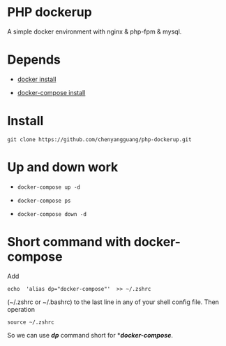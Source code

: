 # PHP dockerup

   A simple docker environment with nginx & php-fpm & mysql.
   
# Depends 

  * [docker install](https://docs.docker.com/install/#supported-platforms)
  
  * [docker-compose install](https://github.com/chenyangguang/php-dockerup/edit/master/README.md)
  
# Install

`
  git clone https://github.com/chenyangguang/php-dockerup.git 
`
  
# Up and down work

  - `docker-compose up -d `
  
  - `docker-compose ps`
  
  - `docker-compose down -d`
  
# Short command with docker-compose

  Add 
  
  `
    echo  'alias dp="docker-compose"'  >> ~/.zshrc
  ` 
  
  (~/.zshrc or ~/.bashrc) to the last line in any of your shell config file. Then operation 
  

  `
  source ~/.zshrc 
  `
  
   So we can use ***dp*** command short for ****docker-compose***.
  
